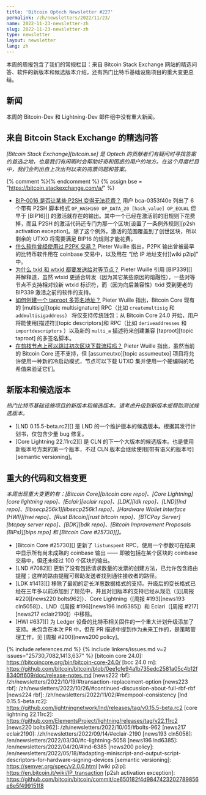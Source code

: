 ```yaml
---
title: 'Bitcoin Optech Newsletter #227'
permalink: /zh/newsletters/2022/11/23/
name: 2022-11-23-newsletter-zh
slug: 2022-11-23-newsletter-zh
type: newsletter
layout: newsletter
lang: zh
---
```


本周的周报包含了我们的常规栏目：来自 Bitcoin Stack Exchange 网站的精选问答、软件的新版本和候选版本介绍，还有热门比特币基础设施项目的重大变更总结。

## 新闻

本周的 Bitcoin-Dev 和 Lightning-Dev 邮件组中没有重大新闻。

## 来自 Bitcoin Stack Exchange 的精选问答

*[Bitcoin Stack Exchange][bitcoin.se] 是 Optech 的贡献者们有疑问时寻找答案的首选之地，也是我们有闲暇时会帮助好奇和困惑的用户的地方。在这个月度栏目中，我们会列出自上次出刊以来的高票问题和答案。*

{% comment %}<!-- https://bitcoin.stackexchange.com/search?tab=votes&q=created%3a1m..%20is%3aanswer -->{% endcomment %}
{% assign bse = "https://bitcoin.stackexchange.com/a/" %}

- [<!--did-the-p2sh-bip0016-make-some-bitcoin-unspendable-->BIP-0016 是否让某些 P2SH 变得无法花费？]({{bse}}115803) 用户 bca-0353f40e 列出了 6 个带有 P2SH 脚本格式  `OP_HASH160 OP_DATA_20 [hash_value] OP_EQUAL` 但早于 [BIP16][] 的激活就存在的输出。其中一个已经在激活前的旧规则下花费掉，而且 P2SH 的激活代码还专门为那一个区块[设置了一条例外规则][p2sh activation exception]。除了这个例外，激活的范围覆盖到了创世区块，所以剩余的 UTXO 将需要满足 BIP16 的规则才能花费。
- [<!--what-software-was-used-to-make-p2pk-transactions-->什么软件曾经使用过 P2PK 交易？]({{bse}}115962) Pieter Wuille 指出，P2PK 输出曾被最早的比特币软件用在 coinbase 交易中，以及用在 “[给 IP 地址支付][wiki p2ip]” 中。
- [<!--why-are-both-txid-and-wtxid-sent-to-peers-->为什么 txid 和 wtxid 都要发送给对等节点？]({{bse}}115907) Pieter Wuille 引用 [BIP339][] 并解释道，虽然 wtxid 更适合转发（因为其它某些原因的熔融性），一些对等节点不支持相对较新 wtxid 标识符，而（因为向后兼容性）txid 受到更老的 BIP339 激活之前的软件的支持。
- [<!--how-do-i-create-a-taproot-multisig-address-->如何创建一个 taproot 多签名地址？]({{bse}}115700) Pieter Wuille 指出，Bitcoin Core 现有的 [multisig][topic multisignature] RPC（比如 `createmultisig` 和 `addmultisigaddress`） 将仅支持传统钱包；从 Bitcoin Core 24.0 开始，用户将能使用[描述符][topic descriptors]和 RPC（比如 `deriveaddresses` 和 `importdescriptors` ）以及新的  `multi_a` 描述符来创建兼容 [taproot][topic taproot] 的多签名脚本。
- [<!--is-it-possible-to-skip-initial-block-download-ibd-on-pruned-node-->在剪枝节点上可以跳过初次区块下载流程吗？]({{bse}}116030) Pieter Wuille 指出，虽然当前的 Bitcoin Core 还不支持，但 [assumeutxo][topic assumeutxo] 项目将允许使用一种新的冷启动模式，节点可以下载 UTXO 集并使用一个硬编码的哈希值来验证它们。

## 新版本和候选版本

*热门比特币基础设施项目的新版本和候选版本。请考虑升级到新版本或帮助测试候选版本。*

- [LND 0.15.5-beta.rc2][] 是 LND 的一个维护版本的候选版本。根据其发行计划书，仅包含少量 bug 修复。
- [Core Lightning 22.11rc2][] 是 CLN 的下一个大版本的候选版本。也是使用新版本号方案的第一个版本，不过 CLN 版本会继续使用[带有语义的版本号][semantic versioning]。

## 重大的代码和文档变更

*本周出现重大变更的有：[Bitcoin Core][bitcoin core repo]、[Core Lightning][core lightning repo]、[Eclair][eclair repo]、[LDK][ldk repo]、[LND][lnd repo]、[libsecp256k1][libsecp256k1 repo]、[Hardware Wallet Interface (HWI)][hwi repo]、[Rust Bitcoin][rust bitcoin repo]、[BTCPay Server][btcpay server repo]、[BDK][bdk repo]、[Bitcoin Improvement Proposals (BIPs)][bips repo] 和 [Bitcoin Core #25730][]。*

- [Bitcoin Core #25730][] 更新了 `listunspent` RPC，使用一个参数可在结果中显示所有尚未成熟的 coinbase 输出 —— 即被包括在某个区块的 coinbase 交易中，但还未经过 100 个区块的输出。
- [LND #7082][] 更新了没有包括请求数量的发票的创建方法，已允许包含路由提醒；这样的路由提醒可帮助发送者找到通往接收者的路径。
- [LDK #1413][] 移除了最初的定长洋葱数据格式的支持。升级后的变长格式已经在三年多以前添加到了规范中，并且对旧版本的支持已经从规范（见[周报 #220][news220 bolts962]）、Core Lightning（[周报 #193][news193 cln5058]）、LND（[周报 #196][news196 lnd6385]）和 Eclari（[周报 #217][news217 eclair2190]）中移除。
- [HWI #637][] 为 Ledger 设备的比特币相关固件的一个重大计划升级添加了支持。未包含在本次 PR 中，但在 PR 描述中提到作为未来工作的，是策略管理工作，见 [周报 #200][news200 policy]。



{% include references.md %}
{% include linkers/issues.md v=2 issues="25730,7082,1413,637" %}
[bitcoin core 24.0]: https://bitcoincore.org/bin/bitcoin-core-24.0/
[bcc 24.0 rn]: https://github.com/bitcoin/bitcoin/blob/0ee1cfe94a1b735edc2581a05c4b12f8340ff609/doc/release-notes.md
[news222 rbf]: /zh/newsletters/2022/10/19/#transaction-replacement-option
[news223 rbf]: /zh/newsletters/2022/10/26/#continued-discussion-about-full-rbf-rbf
[news224 rbf]: /zh/newsletters/2022/11/02/#mempool-consistency
[lnd 0.15.5-beta.rc2]: https://github.com/lightningnetwork/lnd/releases/tag/v0.15.5-beta.rc2
[core lightning 22.11rc2]: https://github.com/ElementsProject/lightning/releases/tag/v22.11rc2
[news220 bolts962]: /zh/newsletters/2022/10/05/#bolts-962
[news217 eclair2190]: /zh/newsletters/2022/09/14/#eclair-2190
[news193 cln5058]: /en/newsletters/2022/03/30/#c-lightning-5058
[news196 lnd6385]: /en/newsletters/2022/04/20/#lnd-6385
[news200 policy]: /en/newsletters/2022/05/18/#adapting-miniscript-and-output-script-descriptors-for-hardware-signing-devices
[semantic versioning]: https://semver.org/spec/v2.0.0.html
[wiki p2ip]: https://en.bitcoin.it/wiki/IP_transaction
[p2sh activation exception]: https://github.com/bitcoin/bitcoin/commit/ce650182f4d9847423202789856e6e5f499151f8
